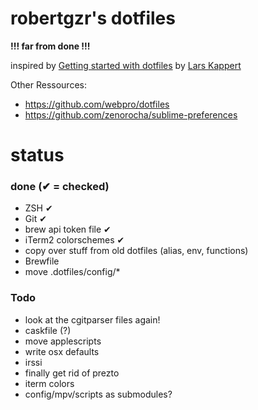 robertgzr's dotfiles
====================

**!!! far from done !!!**

inspired by [Getting started with dotfiles](https://medium.com/@webprolific/getting-started-with-dotfiles-43c3602fd789) by [Lars Kappert](https://twitter.com/webprolific)

Other Ressources:
* https://github.com/webpro/dotfiles
* https://github.com/zenorocha/sublime-preferences


status
======

### done (✔ = checked)
* ZSH ✔
* Git ✔
* brew api token file ✔
* iTerm2 colorschemes ✔ 
* copy over stuff from old dotfiles (alias, env, functions) 
* Brewfile
* move .dotfiles/config/*

### Todo
* look at the cgitparser files again!
* caskfile (?)
* move applescripts
* write osx defaults
* irssi
* finally get rid of prezto
* iterm colors
* config/mpv/scripts as submodules?
